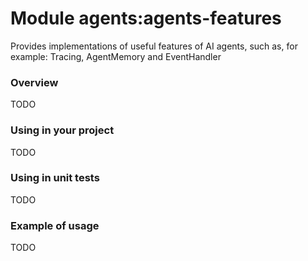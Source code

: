 # Module agents:agents-features

Provides implementations of useful features of AI agents, such as, for example: Tracing, AgentMemory and EventHandler

### Overview

TODO

### Using in your project

TODO

### Using in unit tests

TODO

### Example of usage

TODO